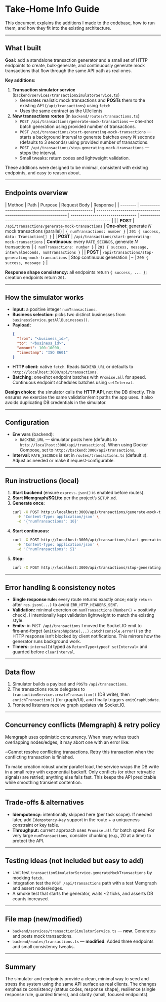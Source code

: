 # Take‑Home Info Guide

This document explains the additions I made to the codebase, how to run them, and how they fit into the existing architecture.

---

## What I built

**Goal:** add a standalone transaction generator and a small set of HTTP endpoints to create, bulk‑generate, and continuously generate mock transactions that flow through the same API path as real ones.

**Key additions:**

1. **Transaction simulator service** (`backend/services/transactionSimulatorService.ts`)
   - Generates realistic mock transactions and **POSTs** them to the existing API (`/api/transactions`) using `fetch`
   - Uses the same contract as the UI/clients
2. **New transactions routes** (in `backend/routes/transactions.ts`)
   - `POST /api/transactions/generate-mock-transactions` — one‑shot batch generation using provided number of transactions.
   - `POST /api/transactions/start-generating-mock-transactions` — starts a background interval to generate batches every _N_ seconds (defaults to 3 seconds) using provided number of transactions.
   - `POST /api/transactions/stop-generating-mock-transactions` — stops the interval.
   - Small tweaks: return codes and lightweight validation.

These additions were designed to be minimal, consistent with existing endpoints, and easy to reason about.

---

## Endpoints overview

| Method | Path | Purpose | Request Body | Response |
| -------- | ------------------------------------------------------ | --------------------------------------------------------------- | --------------------------------- | --------------------------------------------------------------- | |
| **POST** | `/api/transactions/generate-mock-transactions` | **One‑shot**: generate _N_ mock transactions (parallel) | `{ numTransactions: number }` | `201 { success, data: Transaction[] }` |
| **POST** | `/api/transactions/start-generating-mock-transactions` | **Continuous**: every `RATE_SECONDS`, generate _N_ transactions | `{ numTransactions: number }` | `201 { success, message, intervalSeconds, numTransactions }` |
| **POST** | `/api/transactions/stop-generating-mock-transactions` | Stop continuous generation | – | `200 { success, message }` |

**Response shape consistency:** all endpoints return `{ success, ... }`; creation endpoints return `201`.

---

## How the simulator works

- **Input:** a positive integer `numTransactions`.
- **Business selection:** picks two distinct businesses from `businessService.getAllBusinesses()`.
- **Payload:**
  ```json
  {
    "from": "<business_id>",
    "to": "<business_id>",
    "amount": 100–10000,
    "timestamp": "ISO 8601"
  }
  ```
- **HTTP client:** native `fetch`. Reads `BACKEND_URL` or defaults to `http://localhost:3000/api/transactions`.
- **Batching:** one‑shot endpoint batches with `Promise.all` for speed. Continuous endpoint schedules batches using `setInterval`.

**Design choice:** the simulator calls the **HTTP API**, not the DB directly. This ensures we exercise the same validation/emit paths the app uses. It also avoids duplicating DB credentials in the simulator.

---

## Configuration

- **Env vars** (backend):
  - `BACKEND_URL` — simulator posts here (defaults to `http://localhost:3000/api/transactions`). When using Docker Compose, set to `http://backend:3000/api/transactions`.
- **Interval:** `RATE_SECONDS` is set in `routes/transactions.ts` (default `3`). Adjust as needed or make it request‑configurable.

---

## Run instructions (local)

1. **Start backend** (ensure `express.json()` is enabled before routes).
2. **Start Memgraph/SQLite** per the project’s `SETUP.md`.
3. **Generate once:**
   ```bash
   curl -X POST http://localhost:3000/api/transactions/generate-mock-transactions \
     -H 'Content-Type: application/json' \
     -d '{"numTransactions": 10}'
   ```
4. **Start continuous:**
   ```bash
   curl -X POST http://localhost:3000/api/transactions/start-generating-mock-transactions \
     -H 'Content-Type: application/json' \
     -d '{"numTransactions": 5}'
   ```
5. **Stop:**
   ```bash
   curl -X POST http://localhost:3000/api/transactions/stop-generating-mock-transactions
   ```

---

## Error handling & consistency notes

- **Single response rule:** every route returns exactly once; early `return` after `res.json(...)` to avoid `ERR_HTTP_HEADERS_SENT`.
- **Validation:** minimal coercion on `numTransactions` (`Number()` + positivity check). I intentionally kept validation lightweight to match the existing style.
- **Emits:** in `POST /api/transactions` I moved the Socket.IO emit to fire‑and‑forget (`emitGraphUpdate(...).catch(console.error)`) so the HTTP response isn’t blocked by client notifications. This mirrors how the generator runs background work.
- **Timers:** `intervalId` typed as `ReturnType<typeof setInterval>` and guarded before `clearInterval`.

---

## Data flow

1. Simulator builds a payload and `POST`s `/api/transactions`.
2. The transactions route delegates to `transactionService.createTransaction()` (DB write), then `enrichTransaction()` (for graph/UI), and finally triggers `emitGraphUpdate`.
3. Frontend listeners receive graph updates via Socket.IO.

---

## Concurrency conflicts (Memgraph) & retry policy

Memgraph uses optimistic concurrency. When many writes touch overlapping nodes/edges, it may abort one with an error like:

~Cannot resolve conflicting transactions. Retry this transaction when the conflicting transaction is finished.

To make creation robust under parallel load, the service wraps the DB write in a small retry with exponential backoff. Only conflicts (or other retryable signals) are retried; anything else fails fast. This keeps the API predictable while smoothing transient contention.

---

## Trade‑offs & alternatives

- **Idempotency:** intentionally skipped here (per task scope). If needed later, add `Idempotency-Key` support in the route + a uniqueness constraint or key table.
- **Throughput:** current approach uses `Promise.all` for batch speed. For very large `numTransactions`, consider chunking (e.g., 20 at a time) to protect the API.

---

## Testing ideas (not included but easy to add)

- Unit test `transactionSimulatorService.generateMockTransactions` by mocking `fetch`.
- Integration test the `POST /api/transactions` path with a test Memgraph and assert nodes/edges.
- A smoke test that starts the generator, waits ~2 ticks, and asserts DB counts increased.

---

## File map (new/modified)

- `backend/services/transactionSimulatorService.ts` — **new**. Generates and posts mock transactions.
- `backend/routes/transactions.ts` — **modified**. Added three endpoints and small consistency tweaks.

---

## Summary

The simulator and endpoints provide a clean, minimal way to seed and stress the system using the same API surface as real clients. The changes emphasize consistency (status codes, response shape), resilience (single response rule, guarded timers), and clarity (small, focused endpoints).
